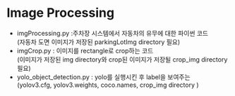 # Image Processing

- imgProcessing.py :주차장 시스템에서 자동차의 유무에 대한 파이썬 코드
<br> (자동차 도면 이미지가 저장된 parkingLotImg directory 필요)
- imgCrop.py : 이미지를 rectangle로 crop하는 코드
<br> (이미지가 저장된 img directory와 crop된 이미지가 저장될 crop_img directory 필요)
- yolo_object_detection.py : yolo를 실행시킨 후 label을 보여주는 
<br> (yolov3.cfg, yolov3.weights, coco.names, crop_img directory  )
